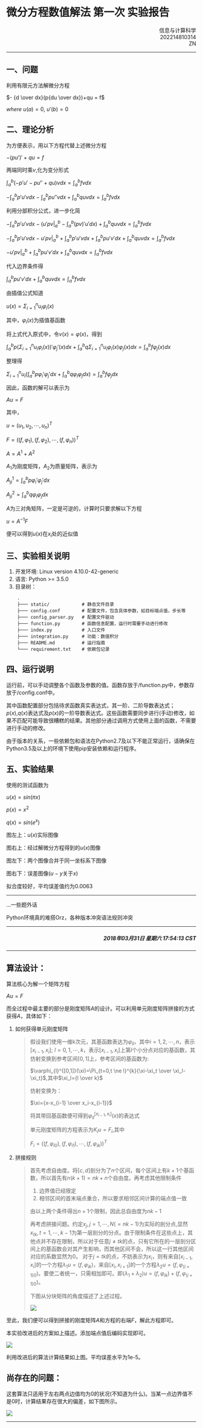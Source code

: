 # 微分方程数值解法 第一次 实验报告
<div align="right">信息与计算科学</div>
<div align="right">202214810314</div>
<div align="right">ZN</div>

***

## 一、问题

利用有限元方法解微分方程

$- {d \over dx}(p{du \over dx})+qu = f$

$where \  u(a) = 0, \ u'(b) = 0$

## 二、理论分析

为方便表示，用以下方程代替上述微分方程

$-(pu')'+qu=f$

两端同时乘$v$,化为变分形式

$\int _a^b(-p'u'-pu''+qu)vdx=\int _a^bfvdx$

$-\int _a^bp'u'vdx-\int_a^bpu''vdx+\int_a^bquvdx=\int_a^bfvdx$

利用分部积分公式，进一步化简

$-\int_a^bp'u'vdx-(u'pv|_a^b-\int_a^b(pv)'u'dx)+\int_a^bquvdx = \int_a^bfvdx$

$-\int_a^bp'u'vdx-u'pv|_a^b+\int_a^bp'u'vdx+\int_a^bpu'v'dx+\int_a^bquvdx = \int_a^bfvdx$

$-u'pv|_a^b+\int_a^bpu'v'dx+\int_a^bquvdx = \int_a^bfvdx$

代入边界条件得

$\int_a^bpu'v'dx+\int_a^bquvdx = \int_a^bfvdx$

由插值公式知道

$u(x)=\Sigma_{i=1}^nu_i\varphi_i(x)$

其中，$\varphi_i(x)$为插值基函数

将上式代入原式中，令$v(x)=\varphi(x)$，得到

$\int_a^bp(\Sigma_{i=1}^nu_i\varphi_i(x))'\varphi_j'(x)dx + \int_a^bq\Sigma_{i=1}^nu_i\varphi_i(x)\varphi_j(x)dx = \int_a^bf\varphi_j(x)dx$

整理得

$\Sigma_{i=1}^nu_i(\int_a^bp\varphi_i'\varphi_j'dx+\int_a^bq\varphi_i\varphi_jdx)=\int_a^bf\varphi_jdx$

因此，函数的解可以表示为

$Au=F$

其中，

$u = (u_1, u_2, \cdots, u_n)^T$

$F = ((f,\varphi_1), (f, \varphi_2), \cdots, (f,\varphi_n))^T$

$A = A^1+A^2$

$A_1$为刚度矩阵，$A_2$为质量矩阵，表示为

$A^1_{ji}=\int_a^bp\varphi_i'\varphi_j'dx$

$A^2_{ji}=\int_a^bq\varphi_i\varphi_jdx$

$A$为三对角矩阵，一定是可逆的，计算时只要求解以下方程

$u=A^{-1}F$

便可以得到$u(x)$在$x_i$处的近似值

## 三、实验相关说明

1. 开发环境: Linux version 4.10.0-42-generic
2. 语言: Python >= 3.5.0
3. 目录树：

```
    .
    ├─── static/            # 静态文件目录
    ├─── config.conf        # 配置文件，包含具体参数，如目标端点值，步长等
    ├─── config_parser.py   # 配置文件驱动
    ├─── function.py        # 函数信息配置，运行时需要手动进行修改
    ├─── index.py           # 入口文件
    ├─── integration.py     # 功能：数值积分
    ├─── README.md          # 运行指南
    └─── requirement.txt    # 依赖包记录
```
## 四、运行说明

运行前，可以手动调整各个函数及参数的值。函数存放于/function.py中，参数存放于/config.conf中。

其中函数配置部分包括待求函数真实表达式，其一阶、二阶导数表达式；$p(x)$,$q(x)$表达式及$p(x)$的一阶导数表达式。这些函数需要同步进行(手动)修改，如果不匹配可能导致很糟糕的结果。其他部分通过调用方式使用上面的函数，不需要进行手动的修改。

由于版本的关系，一些依赖包和语法在Python2.7及以下不能正常运行，请确保在Python3.5及以上的环境下使用pip安装依赖和运行程序。

## 五、实验结果

使用的测试函数为

$u(x)=sin(\pi x)$

$p(x)=x^2$

$q(x)=sin(e^x)$



图左上：$u(x)$实际图像

图右上：经过解微分方程得到的$u(x)$图像

图左下：两个图像合并于同一坐标系下图像

图右下：误差图像($u-y$关于$x$)

拟合度较好，平均误差值约为0.0063

***
...一些题外话

Python环境真的难搭Orz，各种版本冲突语法规则冲突



***
<h5 align="right">2018年03月31日 星期六 17:54:13 CST</h5>

***
## 算法设计：

算法核心为解一个矩阵方程

$Au=F$

而全过程中最主要的部分是刚度矩阵$A$的设计。可以利用单元刚度矩阵拼接的方式获得$A$，具体如下：

1. 如何获得单元刚度矩阵
    > 假设我们使用一维k次元，其基函数表达为$\varphi_{il}$，其中$i=1,2,\cdots,n$，表示$[x_{i-1}, x_{i}]$; $l=0,1,\cdots,k$，表示$[x_{i-1}, x_{i}]$上第$l$个小分点对应的基函数，其仿射变换到参考区间$[0,1]$上，参考区间的基函数为:
    >
    > $\varphi_{l}^{[0,1]}(\xi)=\Pi_{t=0,t \ne l}^{k}{\xi-\xi_t \over \xi_l-\xi_t}$,其中$\xi_l={l \over k}$
    >
    > 仿射变换为：
    >
    > $\xi={x-x_{i-1} \over x_i-x_{i-1}}$
    >
    > 将其带回基函数便可得到$\varphi_{il}^{[x_{i-1},x_i]}(x)$的表达式
    >
    > 单元刚度矩阵的方程表示为$K_i u = F_i$,其中
    >
    > $F_i = ((f,\varphi_{i0}),(f,\varphi_{i1}),\cdots,(f,\varphi_{ik}))^T$

2. 拼接规则
    > 首先考虑自由度。将$[c,d]$剖分为了$n$个区间，每个区间上有$k+1$个基函数，所以首先有$n(k+1)=nk+n$个自由度。再考虑其他限制条件
    > 1. 边界值已经限定
    > 2. 相邻区间的首末端点重合，所以要求相邻区间计算的端点值一致
    >
    > 由以上两个条件得出$n+1$个限制，因此总自由度为$nk-1$
    >
    > 再考虑拼接问题。约定$x_j,j=1,\cdots,N(=nk-1)$为实际的剖分点,显然$x_{tk},t=1,\cdots,k-1$为第一层剖分的分点。由于限制条件在这些点上，其他点并不存在限制，所以对于任意$j\ne tk$的点，只有它所在的一层剖分区间上的基函数会对其产生影响，而其他区间不会，所以这一行其他区间对应的系数显然为0。
    > 对于$j=tk$的点，不妨表示为$x_i$，则有来自$[x_{i-1},x_{i}]$的一个方程$\lambda_1 u=(f,\varphi_{ik})$，来自$[x_i,x_{i+1}]$的一个方程$\lambda_2 u = (f, \varphi_{(i+1)0})$。要使二者统一，只需相加即可。即$(\lambda_1+\lambda_2)u=(f,\varphi_{ik})+(f, \varphi_{(i+1)0})$。
    >
    > 下图从分块矩阵的角度描述了上述过程。
    >
    > ![](./static/unit.png)

至此，我们便可以得到拼接的刚度矩阵$A$和方程的右端$F$，解此方程即可。

本实验改进后的方案如上描述。添加端点值后编码实现即可。

![](./static/figure_2.png)

利用改进后的算法计算结果如上图。平均误差水平为1e-5。

## 尚存在的问题：

这套算法只适用于左右两点边值均为0的状况(不知道为什么)。当某一点边界值不是0时，计算结果存在很大的偏差，如下图所示。

![](./static/figure_3.png)
***





    
